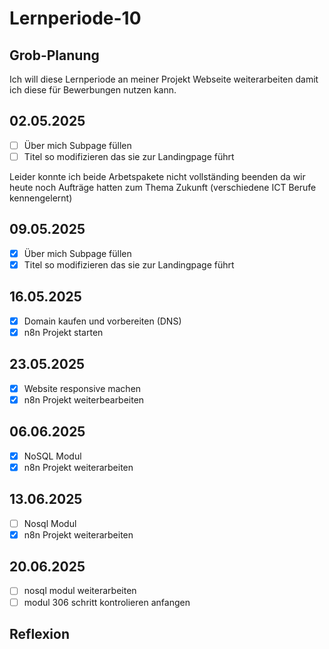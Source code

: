 # Lernperiode-10

## Grob-Planung

Ich will diese Lernperiode an meiner Projekt Webseite weiterarbeiten damit ich diese für Bewerbungen nutzen kann.

## 02.05.2025

- [ ] Über mich Subpage füllen
- [ ] Titel so modifizieren das sie zur Landingpage führt

Leider konnte ich beide Arbetspakete nicht vollständing beenden da wir heute noch Aufträge hatten zum Thema Zukunft (verschiedene ICT Berufe kennengelernt)

## 09.05.2025

- [x] Über mich Subpage füllen
- [x] Titel so modifizieren das sie zur Landingpage führt

## 16.05.2025

- [x] Domain kaufen und vorbereiten (DNS)
- [x] n8n Projekt starten

## 23.05.2025

- [x] Website responsive machen
- [x] n8n Projekt weiterbearbeiten

## 06.06.2025

- [x] NoSQL Modul
- [x] n8n Projekt weiterarbeiten

## 13.06.2025

- [ ] Nosql Modul
- [x] n8n Projekt weiterarbeiten

## 20.06.2025

- [ ] nosql modul weiterarbeiten
- [ ] modul 306 schritt kontrolieren anfangen

## Reflexion
